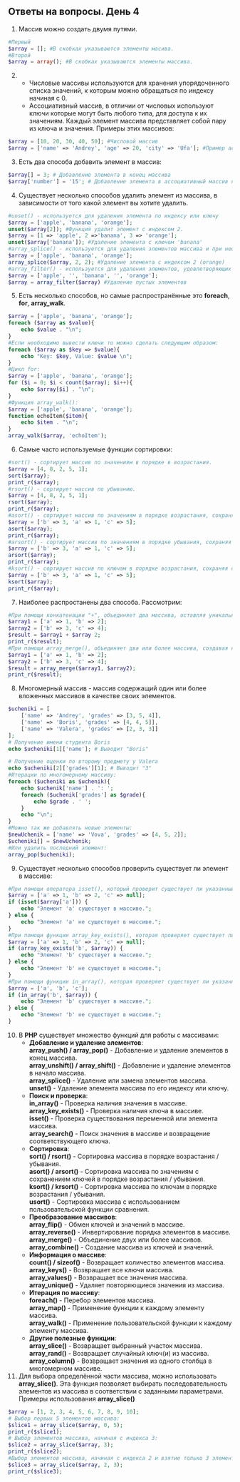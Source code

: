 ## Ответы на вопросы. День 4
1. Массив можно создать двумя путями.
```php
#Первый
$array = []; #В скобках указываются элементы масива.
#Второй
$array = array(); #В скобках указываются элементы массива.
```
2. - Числовые массивы используются для хранения упорядоченного списка значений, к которым можно обращаться по индексу начиная с 0. 
    - Ассоциативный массив, в отличии от числовых используют ключи которые могут быть любого типа, для доступа к их значениям. Каждый элемент массива представляет собой пару из ключа и значения.
Примеры этих массивов:
```php
$array = [10, 20, 30, 40, 50]; #Числовой массив
$array = ['name' => 'Andrey', 'age' => 20, 'city' => 'Ufa']; #Пример ассоциативного массива
```
3. Есть два способа добавить элемент в массив:
```php
$array[] = 3; # Добавление элемента в конец массива
$array['number'] = '15'; # Добавление элемента в ассоциативный массив по ключу 'number'
```
4. Существует несколько способов удалить элемент из массива, в зависимости от того какой элемент вы хотите удалить.
```php
#unset() - используется для удаления элемента по индексу или ключу
$array = ['apple', 'banana', 'orange'];
unset($array[2]); #Функция удалит элемент с индексом 2.
$array = [1 => 'apple', 2 =>'banana', 3 => 'orange'];
unset($array['banana']); #Удаление элемента с ключом 'banana'
#array_splice() - используется для удаления элементов массива и при необходимости вставки новых элементов вместо удалённых.
$array = ['apple', 'banana', 'orange'];
array_splice($array, 2, 2); #Удаление элемента с индексом 2 (orange)
#array_filter() - используется для удаления элементов, удовлетворяющих определённому условию.
$array = ['apple', '', 'banana', '', 'orange'];
$array = array_filter($array) #Удаление пустых элементов
```
5. Есть несколько способов, но самые распространённые это **foreach**, **for**, **array_walk**.
```php
$array = ['apple', 'banana', 'orange'];
foreach ($array as $value){
    echo $value . "\n";
}
#Если необходимо вывести ключи то можно сделать следующим образом:
foreach ($array as $key => $value){
    echo "Key: $key, Value: $value \n";
}
#Цикл for:
$array = ['apple', 'banana', 'orange'];
for ($i = 0; $i < count($array); $i++){
    echo $array[$i] . "\n";
}
#Функция array_walk():
$array = ['apple', 'banana', 'orange'];
function echoItem($item){
    echo $item . "\n";
}
array_walk($array, 'echoItem');
```
6. Самые часто используемые функции сортировки:
```php
#sort() - сортирует массив по значениям в порядке в возрастания.
$array = [4, 8, 2, 5, 1];
sort($array);
print_r($array);
#rsort() - сортирует массив по убыванию.
$array = [4, 8, 2, 5, 1];
rsort($array);
print_r($array);
#asort() - сортирует массив по значениям в порядке возрастания, сохраняя ассоциативные связи между ключами.
$array = ['b' => 3, 'a' => 1, 'c' => 5];
asort($array);
print_r($array);
#arsort() - сортирует массив по значениям в порядке убывания, сохраняя ассоциативные связи между ключами и значениями.
$array = ['b' => 3, 'a' => 1, 'c' => 5];
arsort($array);
print_r($array);
#ksort() - сортирует массив по ключам в порядке возрастания, сохраняя связи между ключами и значениями.
$array = ['b' => 3, 'a' => 1, 'c' => 5];
ksort($array);
print_r($array);
```
7. Наиболее распростанены два способа. Рассмотрим:
```php
#При помощи конкатенации "+", объединяет два массива, оставляя уникальные значения из первого массива и уникальные значения из второго массива.
$array1 = ['a' => 1, 'b' => 2];
$array2 = ['b' => 3, 'c' => 4];
$result = $array1 + $array 2;
print_r($result);
#При помощи array_merge(), объединяет два или более массива, создавая новый массив, который содержит все значения из всех исходных массивов
$array1 = ['a' => 1, 'b' => 2];
$array2 = ['b' => 3, 'c' => 4];
$result = array_merge($array1, $array2);
print_r($result);
```
8. Многомерный массив - массив содержащий один или более вложенных массивов в качестве своих элементов.
```php
$ucheniki = [
    ['name' => 'Andrey', 'grades' => [3, 5, 4]],
    ['name' => 'Boris', 'grades' => [4, 4, 5]],
    ['name' => 'Valera', 'grades' => [2, 3, 3]]
];
# Получение имени студента Boris
echo $ucheniki[1]['name']; # Выводит "Boris"

# Получение оценки по второму предмету у Valera
echo $ucheniki[2]['grades'][1]; # Выводит "3"
#Итерации по многомерному массиву:
foreach ($ucheniki as $uchenik){
    echo $uchenik['name'] . ': ';
    foreach ($uchenik['grades'] as $grade){
        echo $grade . ' ';
    }
    echo "\n";
}
#Можно так же добавлять новые элементы:
$newUchenik = ['name' => 'Vova', 'grades' => [4, 5, 2]];
$ucheniki[] = $newUchenik;
#Или удалить последний элемент:
array_pop($ucheniki);
```
9. Существует несколько способов проверить существует ли элемент в массиве:
```php
#При помощи оператора isset(), который проверит существует ли указанный ключ в массиве и имеет ли он значение отличное от "null":
$array = ['a' => 1, 'b' => 2, 'c' => null];
if (isset($array['a'])) {
    echo "Элемент 'a' существует в массиве.";
} else {
    echo "Элемент 'a' не существует в массиве.";
}
#При помощи функции array_key_exists(), которая проверяет существует ли указанный ключ в массиве, независимо от его значения:
$array = ['a' => 1, 'b' => 2, 'c' => null];
if (array_key_exists('b', $array)) {
    echo "Элемент 'b' существует в массиве.";
} else {
    echo "Элемент 'b' не существует в массиве.";
} 
#При помощи функции in_array(), которая проверяет существует ли указанное значение в массиве, ключи не учитываются:
$array = ['a', 'b', 'c'];
if (in_array('b', $array)) {
    echo "Элемент 'b' существует в массиве.";
} else {
    echo "Элемент 'b' не существует в массиве.";   
}
```
10. В **PHP** существует множество функций для работы с массивами:
    - **Добавление и удаление элементов**:<br>
    **array_push() / array_pop()** - Добавление и удаление элементов в конец массива.<br>
    **array_unshift() / array_shift()** - Добавление и удаление элементов в начало массива.<br>
    **array_splice()** - Удаление или замена элементов массива.<br>
    **unset()** - Удаление элемента массива по его индексу или ключу.
    - **Поиск и проверка**:<br>
    **in_array()** - Проверка наличия значения в массиве.<br>
    **array_key_exists()** - Проверка наличия ключа в массиве. <br>
    **isset()** - Проверка существования переменной или элемента массива. <br>
    **array_search()** - Поиск значения в массиве и возвращение соответствующего ключа.
    - **Сортировка**: <br>
    **sort() / rsort()** - Сортировка массива в порядке возрастания / убывания.<br>
    **asort() / arsort()** - Сортировка массива по значениям с сохранением ключей в порядке возрастания / убывания. <br>
    **ksort() / krsort()** - Сортировка массива по ключам в порядке возрастания / убывания. <br>
    **usort()** - Сортировка массива с использованием пользовательской функции сравнения. <br>
    - **Преобразование массивов**: <br>
    **array_flip()** - Обмен ключей и значений в массиве. <br>
    **array_reverse()** - Инвертирование порядка элементов в массиве. <br>
    **array_merge()** - Объединение двух или более массивов. <br>
    **array_combine()** - Создание массива из ключей и значений. <br>
    - **Информация о массиве**: <br>
    **count() / sizeof()** - Возвращает количество элементов массива.<br>
    **array_keys()** - Возвращает все ключи массива. <br>
    **array_values()** - Возвращает все значения массива. <br>
    **array_unique()** - Удаляет повторяющиеся значения из массива.<br>
    - **Итерация по массиву**:<br>
    **foreach()** - Перебор элементов массива.<br>
    **array_map()** - Применение функции к каждому элементу массива.<br>
    **array_walk()** - Применение пользовательской функции к каждому элементу массива.<br>
    - **Другие полезные функции**:<br>
    **array_slice()** - Возвращает выбранный участок массива.<br>
    **array_rand()** - Возвращает случайный ключ(и) из массива.<br>
    **array_column()** - Возвращает значения из одного столбца в многомерном массиве.<br>
11. Для выбора определённой части массива, можно использовать **array_slice()**. Эта функция позволяет выбирать последовательность элементов из массива в соответствии с заданными параметрами. Примеры использования **array_slice()**
```php
$array = [1, 2, 3, 4, 5, 6, 7, 8, 9, 10];
# Выбор первых 5 элементов массива:
$slice1 = array_slice($array, 0, 5);
print_r($slice1);
# Выбор элементов массива, начиная с индекса 3:
$slice2 = array_slice($array, 3);
print_r($slice2);
#Выбор элементов массива, начиная с индекса 2 и взятие только 3 элементов:
$slice3 = array_slice($array, 2, 3);
print_r($slice3);
```